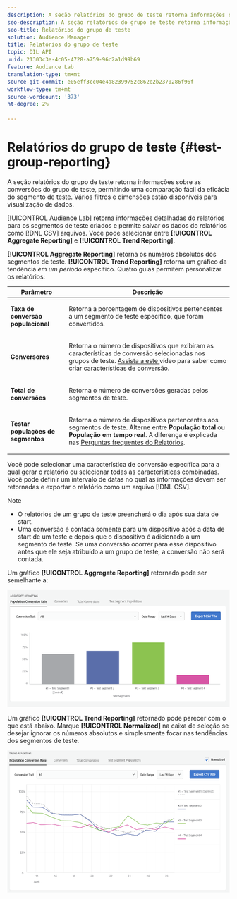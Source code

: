 ```yaml
---
description: A seção relatórios do grupo de teste retorna informações sobre as conversões do grupo de teste, permitindo uma comparação fácil da eficácia do segmento de teste. Vários filtros e dimensões estão disponíveis para visualização de dados.
seo-description: A seção relatórios do grupo de teste retorna informações sobre as conversões do grupo de teste, permitindo uma comparação fácil da eficácia do segmento de teste. Vários filtros e dimensões estão disponíveis para visualização de dados.
seo-title: Relatórios do grupo de teste
solution: Audience Manager
title: Relatórios do grupo de teste
topic: DIL API
uuid: 21303c3e-4c05-4728-a759-96c2a1d99b69
feature: Audience Lab
translation-type: tm+mt
source-git-commit: e05eff3cc04e4a82399752c862e2b2370286f96f
workflow-type: tm+mt
source-wordcount: '373'
ht-degree: 2%

---
```



# Relatórios do grupo de teste {#test-group-reporting}

A seção relatórios do grupo de teste retorna informações sobre as conversões do grupo de teste, permitindo uma comparação fácil da eficácia do segmento de teste. Vários filtros e dimensões estão disponíveis para visualização de dados.

[!UICONTROL Audience Lab] retorna informações detalhadas do relatórios para os segmentos de teste criados e permite salvar os dados do relatórios como  [!DNL CSV] arquivos. Você pode selecionar entre **[!UICONTROL Aggregate Reporting]** e **[!UICONTROL Trend Reporting]**.

**[!UICONTROL Aggregate Reporting]** retorna os números absolutos dos segmentos de teste. **[!UICONTROL Trend Reporting]** retorna um gráfico da tendência  *em um período* específico. Quatro guias permitem personalizar os relatórios:

<table id="table_446384AE9A36408A9C570CB7DB72C3D6"> 
 <thead> 
  <tr> 
   <th colname="col1" class="entry"> Parâmetro </th> 
   <th colname="col2" class="entry"> Descrição </th> 
  </tr> 
 </thead>
 <tbody> 
  <tr> 
   <td colname="col1"> <p> <b><span class="uicontrol"> Taxa de conversão populacional</span></b> </p> </td> 
   <td colname="col2"> <p>Retorna a porcentagem de dispositivos pertencentes a um segmento de teste específico, que foram convertidos. </p> </td> 
  </tr> 
  <tr> 
   <td colname="col1"> <p> <b><span class="uicontrol"> Conversores</span></b> </p> </td> 
   <td colname="col2"> <p>Retorna o número de dispositivos que exibiram as características de conversão selecionadas nos grupos de teste. <a href="https://helpx.adobe.com/audience-manager/kt/using/creating-conversion-traits-feature-video-use.html" format="https" scope="external"> Assista a este </a> vídeo para saber como criar características de conversão. </p> </td> 
  </tr> 
  <tr> 
   <td colname="col1"> <p> <b><span class="uicontrol"> Total de conversões</span></b> </p> </td> 
   <td colname="col2"> <p>Retorna o número de conversões geradas pelos segmentos de teste. </p> </td> 
  </tr> 
  <tr> 
   <td colname="col1"> <p> <b><span class="uicontrol"> Testar populações de segmentos</span></b> </p> </td> 
   <td colname="col2"> <p>Retorna o número de dispositivos pertencentes aos segmentos de teste. Alterne entre <b><span class="uicontrol"> População total</span></b> ou <b><span class="uicontrol"> População em tempo real</span></b>. A diferença é explicada nas <a href="../../faq/faq-reporting.md"> Perguntas frequentes do Relatórios</a>. </p> </td>
  </tr>
 </tbody>
</table>

Você pode selecionar uma característica de conversão específica para a qual gerar o relatório ou selecionar todas as características combinadas. Você pode definir um intervalo de datas no qual as informações devem ser retornadas e exportar o relatório como um arquivo [!DNL CSV].

>[!NOTE]
>
>* O relatórios de um grupo de teste preencherá o dia após sua data de start.
>* Uma conversão é contada somente para um dispositivo após a data de start de um teste e depois que o dispositivo é adicionado a um segmento de teste. Se uma conversão ocorrer para esse dispositivo antes que ele seja atribuído a um grupo de teste, a conversão não será contada.


Um gráfico **[!UICONTROL Aggregate Reporting]** retornado pode ser semelhante a:

![](assets/aggregate-reporting.PNG)

Um gráfico **[!UICONTROL Trend Reporting]** retornado pode parecer com o que está abaixo. Marque **[!UICONTROL Normalized]** na caixa de seleção se desejar ignorar os números absolutos e simplesmente focar nas tendências dos segmentos de teste.

![](assets/trend-reporting.PNG)